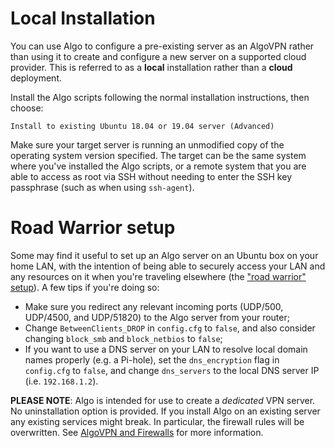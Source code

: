 # Local Installation

You can use Algo to configure a pre-existing server as an AlgoVPN rather than using it to create and configure a new server on a supported cloud provider. This is referred to as a **local** installation rather than a **cloud** deployment.

Install the Algo scripts following the normal installation instructions, then choose:
```
Install to existing Ubuntu 18.04 or 19.04 server (Advanced)
```
Make sure your target server is running an unmodified copy of the operating system version specified. The target can be the same system where you've installed the Algo scripts, or a remote system that you are able to access as root via SSH without needing to enter the SSH key passphrase (such as when using `ssh-agent`).

# Road Warrior setup

Some may find it useful to set up an Algo server on an Ubuntu box on your home LAN, with the intention of being able to securely access your LAN and any resources on it when you're traveling elsewhere (the ["road warrior" setup](https://en.wikipedia.org/wiki/Road_warrior_(computing))). A few tips if you're doing so:
- Make sure you redirect any relevant incoming ports (UDP/500, UDP/4500, and UDP/51820) to the Algo server from your router;
- Change `BetweenClients_DROP` in `config.cfg` to `false`, and also consider changing `block_smb` and `block_netbios` to `false`;
- If you want to use a DNS server on your LAN to resolve local domain names properly (e.g. a Pi-hole), set the `dns_encryption` flag in `config.cfg` to `false`, and change `dns_servers` to the local DNS server IP (i.e. `192.168.1.2`).

**PLEASE NOTE**: Algo is intended for use to create a _dedicated_ VPN server. No uninstallation option is provided. If you install Algo on an existing server any existing services might break. In particular, the firewall rules will be overwritten. See [AlgoVPN and Firewalls](/docs/firewalls.md) for more information.
